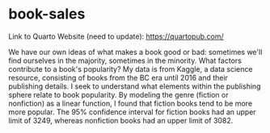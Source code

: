 # book-sales

Link to Quarto Website (need to update): https://quartopub.com/

We have our own ideas of what makes a book good or bad: sometimes we'll find ourselves in the majority, sometimes in the minority. What factors contribute to a book's popularity? My data is from Kaggle, a data science resource, consisting of books from the BC era until 2016 and their publishing details. I seek to understand what elements within the publishing sphere relate to book popularity. By modeling the genre (fiction or nonfiction) as a linear function, I found that fiction books tend to be more more popular. The 95% confidence interval for fiction books had an upper limit of 3249, whereas nonfiction books had an upper limit of 3082.

